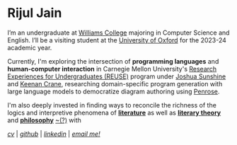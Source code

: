 # Rijul Jain

I’m an undergraduate at [Williams College](https://www.williams.edu/) majoring in Computer Science and English. I’ll be a visiting student at the [University of Oxford](https://www.exeter.ox.ac.uk/) for the 2023-24 academic year.

Currently, I'm exploring the intersection of **programming languages** and **human-computer interaction** in Carnegie Mellon University's [Research Experiences for Undergraduates (REUSE)](https://www.cmu.edu/scs/s3d/reuse/) program under [Joshua Sunshine](https://www.cs.cmu.edu/~jssunshi/) and [Keenan Crane](https://www.cs.cmu.edu/~kmcrane/), researching domain-specific program generation with large language models to democratize diagram authoring using [Penrose](https://penrose.cs.cmu.edu/).

I'm also deeply invested in finding ways to reconcile the richness of the logics and interpretive phenomena of [**literature**](https://www.ndbooks.com/book/the-rings-of-saturn/) as well as [**literary theory**]() and [**philosophy**](https://files.libcom.org/files/A%20Thousand%20Plateaus.pdf) [~(?)](https://seansturm.files.wordpress.com/2012/06/benjamin-theses-on-the-philosophy-of-history.pdf) with 



[_cv_]() | [_github_](https://github.com/rjainrjain) | [_linkedin_](https://www.linkedin.com/in/rijul-jn/) | [_email me!_](mailto:rijul.jain@williams.edu)
